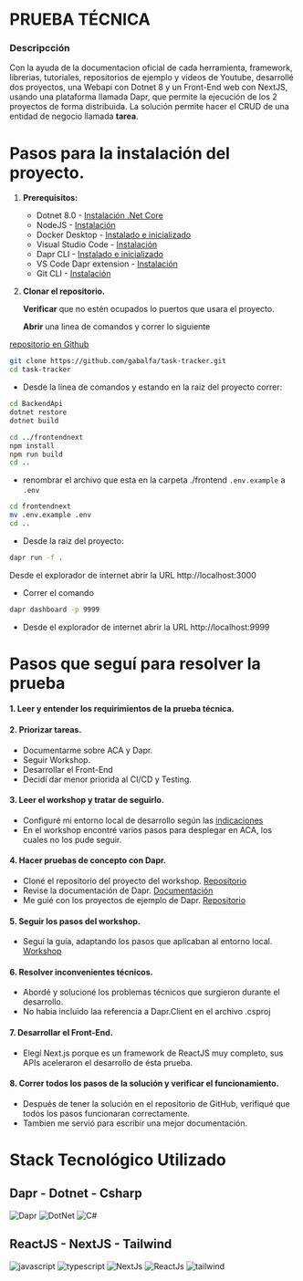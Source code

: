 # PRUEBA TÉCNICA

### Descripcción
Con la ayuda de la documentacion oficial de cada herramienta, framework, librerias, tutoriales, repositorios de ejemplo y videos de Youtube, desarrollé dos proyectos, una Webapi con Dotnet 8 y un Front-End web con NextJS, usando una plataforma llamada Dapr, que permite la ejecución de los 2 proyectos de forma distribuida.
La solución permite hacer el CRUD de una entidad de negocio llamada **tarea**.

# Pasos para la instalación del proyecto.

1. **Prerequisitos:**
   - Dotnet 8.0 - [Instalación .Net Core](https://dotnet.microsoft.com/download)
   - NodeJS - [Instalación](https://nodejs.org/en/download)
   - Docker Desktop - [Instalado e inicializado](https://www.docker.com/products/docker-desktop/)
   - Visual Studio Code - [Instalación](https://code.visualstudio.com/download)
   - Dapr CLI - [Instalado e inicializado](https://github.com/dapr/cli)
   - VS Code Dapr extension - [Instalación](https://marketplace.visualstudio.com/items?itemName=ms-azuretools.vscode-dapr)
   - Git CLI - [Instalación](https://git-scm.com/downloads)
2. **Clonar el repositorio.**

   **Verificar** que no estén ocupados lo puertos que usara el proyecto.

   **Abrir** una linea de comandos y correr lo siguiente

[repositorio en Github](https://github.com/gabalfa/task-tracker)

```bash
git clone https://github.com/gabalfa/task-tracker.git
cd task-tracker
```

- Desde la linea de comandos y estando en la raiz del proyecto correr:

```bash
cd BackendApi
dotnet restore
dotnet build
```

```bash
cd ../frontendnext
npm install
npm run build
cd ..
```
- renombrar el archivo que esta en la carpeta ./frontend ```.env.example``` a ```.env```
```bash
cd frontendnext
mv .env.example .env
cd ..
```

- Desde la raiz del proyecto:

```bash
dapr run -f .
```
Desde el explorador de internet abrir la URL http://localhost:3000
   
- Correr el comando
```bash
dapr dashboard -p 9999
```
- Desde el explorador de internet abrir la URL http://localhost:9999

  

# Pasos que seguí para resolver la prueba

#### 1. Leer y entender los requirimientos de la prueba técnica.

#### 2. Priorizar tareas.

- Documentarme sobre ACA y Dapr.
- Seguir Workshop.
- Desarrollar el Front-End
- Decidí dar menor priorida al CI/CD y Testing.

#### 3. Leer el workshop y tratar de seguirlo.

- Configuré mi entorno local de desarrollo según las [indicaciones](https://azure.github.io/aca-dotnet-workshop/aca/00-workshop-intro/4-prerequisites/)
- En el workshop encontré varios pasos para desplegar en ACA, los cuales no los pude seguir.

#### 4. Hacer pruebas de concepto con Dapr.

- Cloné el repositorio del proyecto del workshop. [Repositorio](https://github.com/Azure/aca-dotnet-workshop.git)
- Revise la documentación de Dapr. [Documentación](https://docs.dapr.io/getting-started/)
- Me guié con los proyectos de ejemplo de Dapr. [Repositorio](https://github.com/dapr/quickstarts.git)

#### 5. Seguir los pasos del workshop.

- Seguí la guía, adaptando los pasos que aplicaban al entorno local. [Workshop](https://azure.github.io/aca-dotnet-workshop/)

#### 6. Resolver inconvenientes técnicos.

- Abordé y solucioné los problemas técnicos que surgieron durante el desarrollo.
- No habia incluido laa referencia a Dapr.Client en el archivo .csproj

#### 7. Desarrollar el Front-End.

- Elegí Next.js porque es un framework de ReactJS muy completo, sus APIs aceleraron el desarrollo de ésta prueba.

#### 8. Correr todos los pasos de la solución y verificar el funcionamiento.

- Después de tener la solución en el repositorio de GitHub, verifiqué que todos los pasos funcionaran correctamente.
- Tambien me servió para escribir una mejor documentación.

# Stack Tecnológico Utilizado

## Dapr - Dotnet - Csharp

![Dapr](https://dapr.io/images/dapr.svg)
![DotNet](https://img.icons8.com/color/100/net-framework.png)
![C#](https://img.icons8.com/ios-filled/100/c-sharp-logo.png)

## ReactJS - NextJS - Tailwind

![javascript](https://img.icons8.com/color/100/javascript--v1.png)
![typescript](https://img.icons8.com/fluency/100/typescript--v1.png)
![NextJs](https://img.icons8.com/color/100/nextjs.png)
![ReactJs](https://img.icons8.com/officel/100/react.png)
![tailwind](https://img.icons8.com/color/100/tailwind_css.png)
